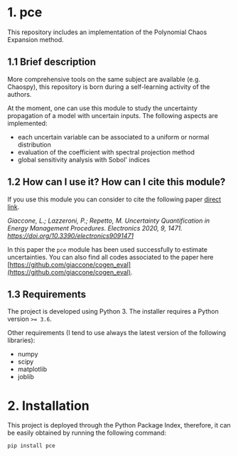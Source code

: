 # 1. pce
This repository includes an implementation of the Polynomial Chaos Expansion method.

## 1.1 Brief description
More comprehensive tools on the same subject are available (e.g. Chaospy), this repository is born during a self-learning activity of the authors.

At the moment, one can use this module to study the uncertainty propagation of a model with uncertain inputs. The following aspects are implemented:

* each uncertain variable can be associated to a uniform or normal distribution
* evaluation of the coefficient with spectral projection method
* global sensitivity analysis with Sobol' indices

## 1.2 How can I use it? How can I cite this module?
If you use this module you can consider to cite the following paper [direct link](https://www.mdpi.com/2079-9292/9/9/1471).

*Giaccone, L.; Lazzeroni, P.; Repetto, M. Uncertainty Quantification in Energy Management Procedures. Electronics 2020, 9, 1471. https://doi.org/10.3390/electronics9091471*

In this paper the `pce` module has been used successfully to estimate uncertainties. You can also find all codes associated to the paper here [https://github.com/giaccone/cogen_eval](https://github.com/giaccone/cogen_eval).

## 1.3 Requirements

The project is developed using Python 3. The installer requires a Python version `>= 3.6`.

Other requirements (I tend to use always the latest version of the following libraries):

* numpy
* scipy
* matplotlib
* joblib

# 2. Installation

This project is deployed through the Python Package Index, therefore, it can be easily obtained by running the following command:

```bash
pip install pce
```